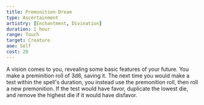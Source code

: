 ```yaml
---
title: Premonition Dream
type: Ascertainment
artistry: [Enchantment, Divination]
duration: 1 hour
range: Touch
target: Creature
aoe: Self
cost: 28
---
```

A vision comes to you, revealing some basic features of your future. You make a preminition roll of 3d6, saving it. The next time you would make a test within the spell's duration, you instead use the premonition roll, then roll a new premonition. If the test would have favor, duplicate the lowest die, and remove the highest die if it would have disfavor.

